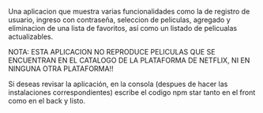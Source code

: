 Una aplicacion que muestra varias funcionalidades como la de registro de usuario, ingreso con contraseña, seleccion de peliculas, agregado y eliminacion de una lista de favoritos, 
así como un listado de pelicualas actualizables. 

NOTA: ESTA APLICACION NO REPRODUCE PELICULAS QUE SE ENCUENTRAN EN EL CATALOGO DE LA PLATAFORMA DE NETFLIX, NI EN NINGUNA OTRA PLATAFORMA!!

Si deseas revisar la aplicación, en la consola (despues de hacer las instalaciones correspondientes) escribe el codigo npm star tanto en el front como en el back y listo. 
